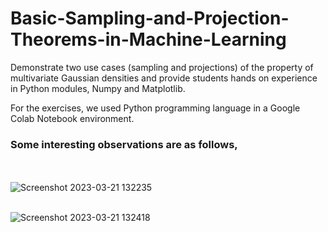 # Basic-Sampling-and-Projection-Theorems-in-Machine-Learning
Demonstrate two use cases (sampling and projections) of the property of multivariate Gaussian densities and provide students hands on experience in Python modules, Numpy and Matplotlib.

For the exercises, we used Python programming language in a Google Colab Notebook environment.<br>
### Some interesting observations are as follows,
<br><br>
![Screenshot 2023-03-21 132235](https://user-images.githubusercontent.com/84913495/226546278-8c9445c9-2419-4544-9a27-d043b7d0a824.png)
<br><br>

![Screenshot 2023-03-21 132418](https://user-images.githubusercontent.com/84913495/226546587-1d04ab5f-d389-4b7a-a9d4-4337ebee6adf.png)
